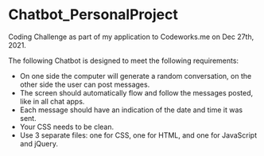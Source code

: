 # Chatbot_PersonalProject
Coding Challenge as part of my application to Codeworks.me on Dec 27th, 2021.

The following Chatbot is designed to meet the following requirements:
- On one side the computer will generate a random conversation, on the other side the user can post messages.
- The screen should automatically flow and follow the messages posted, like in all chat apps.
- Each message should have an indication of the date and time it was sent.
- Your CSS needs to be clean.
- Use 3 separate files: one for CSS, one for HTML, and one for JavaScript and jQuery.
